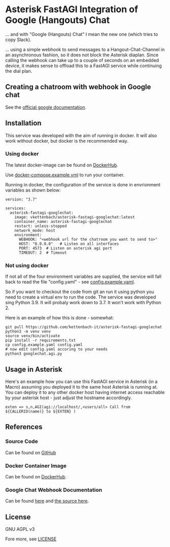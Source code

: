 # Asterisk FastAGI Integration of Google (Hangouts) Chat
... and with "Google (Hangouts) Chat" I mean the new one (which tries to copy Slack).

... using a simple webhook to send messages to a Hangout-Chat-Channel
in an asynchronous fashion, so it does not block the Asterisk diaplan.
Since calling the webhook can take up to a couple of seconds on an
embedded device, it makes sense to offload this to a FastAGI
service while continuing the dial plan.

## Creating a chatroom with webhook in Google chat
See the [official google documentation](https://developers.google.com/hangouts/chat/how-tos/webhooks).




## Installation
This service was developed with the aim of running in docker.
It will also work without docker, but docker is the recommended way.

### Using docker
The latest docker-image can be found on  [DockerHub](https://hub.docker.com/r/vkettenbach/asterisk-fastagi-googlechat).

Use [docker-compose.example.yml](docker-compose.example.yml) to run your container.

Running in docker, the configuration of the service is done in envrionment variables
as shown below:

```
version: "3.7"

services:
  asterisk-fastagi-googlechat:
    image: vkettenbach/asterisk-fastagi-googlechat:latest
    container_name: asterisk-fastagi-googlechat
    restart: unless-stopped
    network_mode: host
    environment:
      WEBHOOK: "<webhook url for the chatroom you want to send to>"
      HOST: "0.0.0.0"   # Listen on all interfaces
      PORT: 4573  # Listen on asterisk agi port
      TIMEOUT: 2  # Timeout
```



### Not using docker
If not all of the four environment variables are supplied, the service will
fall back to read the file "config.yaml" - see [config.example.yaml](config.example.yaml).

So if you want to checkout the code from git an run it using python
you need to create a virtual env to run the code. The service was
developed sing Python 3.9. It will probaly work down to 3.7. It won't
work with Python 2.


Here is an example of how this is done - somewhat:

```
git pull https://github.com/kettenbach-it/asterisk-fastagi-googlechat
python3 -m venv venv
source venv/bin/activate
pip install -r requirements.txt
cp config.example.yaml config.yaml
# now edit config.yaml accoring to your needs
python3 googlechat.agi.py
```


## Usage in Asterisk
Here's an example how you can use this FastAGI service in Asterisk
(in a Macro) assuming you deployed it to the same host Asterisk is running
at. You can deploy it to any other docker host having internet access
reachable by your asterisk host - just adjust the hostname accordingly.

```
exten => s,n,AGI(agi://localhost/,<users/all> Call from ${CALLERID(name)} to ${EXTEN} )
```


## References

### Source Code
Can be found on [GitHub](https://github.com/kettenbach-it/asterisk-fastagi-googlechat)

### Docker Container Image
Can be found on  [DockerHub](https://hub.docker.com/r/vkettenbach/asterisk-fastagi-googlechat).


### Google Chat Webhook Documentation
Can be found [here](https://developers.google.com/hangouts/chat/how-tos/webhooks)
and [the source here](https://github.com/googleapis/google-api-python-client).


## License
GNU AGPL v3

Fore more, see [LICENSE](LICENSE)
